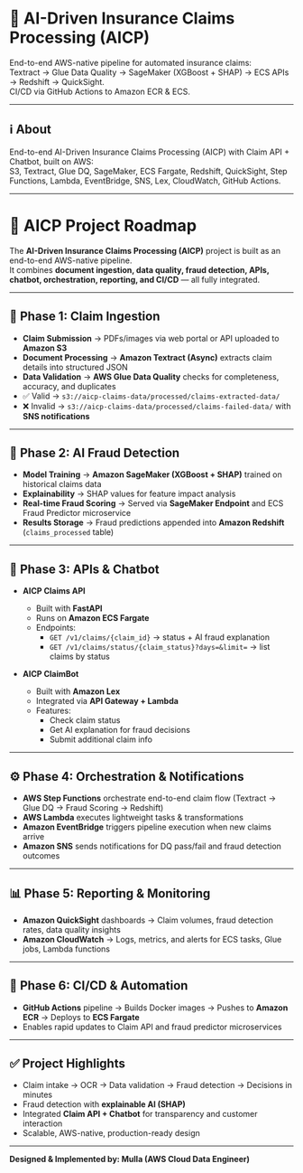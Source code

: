 ﻿# 🚀 AI-Driven Insurance Claims Processing (AICP)

End-to-end AWS-native pipeline for automated insurance claims:  
Textract → Glue Data Quality → SageMaker (XGBoost + SHAP) → ECS APIs → Redshift → QuickSight.  
CI/CD via GitHub Actions to Amazon ECR & ECS.

---

## ℹ️ About
End-to-end AI-Driven Insurance Claims Processing (AICP) with Claim API + Chatbot, built on AWS:  
S3, Textract, Glue DQ, SageMaker, ECS Fargate, Redshift, QuickSight, Step Functions, Lambda, EventBridge, SNS, Lex, CloudWatch, GitHub Actions.

---

# 📌 AICP Project Roadmap

The **AI-Driven Insurance Claims Processing (AICP)** project is built as an end-to-end AWS-native pipeline.  
It combines **document ingestion, data quality, fraud detection, APIs, chatbot, orchestration, reporting, and CI/CD** — all fully integrated.

---

## 🚀 Phase 1: Claim Ingestion
- **Claim Submission** → PDFs/images via web portal or API uploaded to **Amazon S3**  
- **Document Processing** → **Amazon Textract (Async)** extracts claim details into structured JSON  
- **Data Validation** → **AWS Glue Data Quality** checks for completeness, accuracy, and duplicates  
- ✅ Valid → `s3://aicp-claims-data/processed/claims-extracted-data/`  
- ❌ Invalid → `s3://aicp-claims-data/processed/claims-failed-data/` with **SNS notifications**

---

## 🤖 Phase 2: AI Fraud Detection
- **Model Training** → **Amazon SageMaker (XGBoost + SHAP)** trained on historical claims data  
- **Explainability** → SHAP values for feature impact analysis  
- **Real-time Fraud Scoring** → Served via **SageMaker Endpoint** and ECS Fraud Predictor microservice  
- **Results Storage** → Fraud predictions appended into **Amazon Redshift** (`claims_processed` table)

---

## 🔗 Phase 3: APIs & Chatbot
- **AICP Claims API**  
  - Built with **FastAPI**  
  - Runs on **Amazon ECS Fargate**  
  - Endpoints:  
    - `GET /v1/claims/{claim_id}` → status + AI fraud explanation  
    - `GET /v1/claims/status/{claim_status}?days=&limit=` → list claims by status  

- **AICP ClaimBot**  
  - Built with **Amazon Lex**  
  - Integrated via **API Gateway + Lambda**  
  - Features:  
    - Check claim status  
    - Get AI explanation for fraud decisions  
    - Submit additional claim info  

---

## ⚙️ Phase 4: Orchestration & Notifications
- **AWS Step Functions** orchestrate end-to-end claim flow (Textract → Glue DQ → Fraud Scoring → Redshift)  
- **AWS Lambda** executes lightweight tasks & transformations  
- **Amazon EventBridge** triggers pipeline execution when new claims arrive  
- **Amazon SNS** sends notifications for DQ pass/fail and fraud detection outcomes  

---

## 📊 Phase 5: Reporting & Monitoring
- **Amazon QuickSight** dashboards → Claim volumes, fraud detection rates, data quality insights  
- **Amazon CloudWatch** → Logs, metrics, and alerts for ECS tasks, Glue jobs, Lambda functions  

---

## 🔄 Phase 6: CI/CD & Automation
- **GitHub Actions** pipeline → Builds Docker images → Pushes to **Amazon ECR** → Deploys to **ECS Fargate**  
- Enables rapid updates to Claim API and fraud predictor microservices  

---

## ✅ Project Highlights
- Claim intake → OCR → Data validation → Fraud detection → Decisions in minutes  
- Fraud detection with **explainable AI (SHAP)**  
- Integrated **Claim API + Chatbot** for transparency and customer interaction  
- Scalable, AWS-native, production-ready design  

---

**Designed & Implemented by: Mulla (AWS Cloud Data Engineer)**
